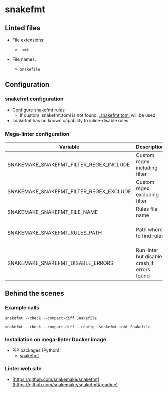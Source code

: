 <!-- markdownlint-disable MD033 MD041 -->
<!-- Generated by .automation/build.py, please do not update manually -->
# snakefmt

## Linted files

- File extensions:
  - `.smk`

- File names:
  - `Snakefile`

## Configuration

### snakefmt configuration

- [Configure snakefmt rules](https://github.com/snakemake/snakefmt#configuration)
  - If custom .snakefmt.toml is not found, [.snakefmt.toml](https://github.com/nvuillam/mega-linter/tree/master/TEMPLATES/.snakefmt.toml) will be used
- snakefmt has no known capability to inline-disable rules

### Mega-linter configuration

| Variable | Description | Default value |
| ----------------- | -------------- | -------------- |
| SNAKEMAKE_SNAKEFMT_FILTER_REGEX_INCLUDE | Custom regex including filter |  |
| SNAKEMAKE_SNAKEFMT_FILTER_REGEX_EXCLUDE | Custom regex excluding filter |  |
| SNAKEMAKE_SNAKEFMT_FILE_NAME | Rules file name | `.snakefmt.toml` |
| SNAKEMAKE_SNAKEFMT_RULES_PATH | Path where to find rules | Workspace folder, then mega-linter default rules |
| SNAKEMAKE_SNAKEFMT_DISABLE_ERRORS | Run linter but disable crash if errors found | `false` |

## Behind the scenes

### Example calls

```shell
snakefmt --check --compact-diff Snakefile
```

```shell
snakefmt --check --compact-diff --config .snakefmt.toml Snakefile
```


### Installation on mega-linter Docker image

- PIP packages (Python):
  - [snakefmt](https://pypi.org/project/snakefmt)

### Linter web site
- [https://github.com/snakemake/snakefmt](https://github.com/snakemake/snakefmt#readme)

